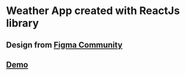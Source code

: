 # Weather App created with ReactJs library

## Design from [Figma Community](https://www.figma.com/community/)

## [Demo](https://gavrushuk.github.io/reactjs-weather-app/)
